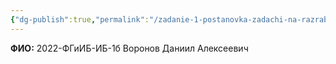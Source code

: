 ```yaml
---
{"dg-publish":true,"permalink":"/zadanie-1-postanovka-zadachi-na-razrabotku-strapi/","tags":["gardenEntry"]}
---
```


**ФИО:** 2022-ФГиИБ-ИБ-1б Воронов Даниил Алексеевич
